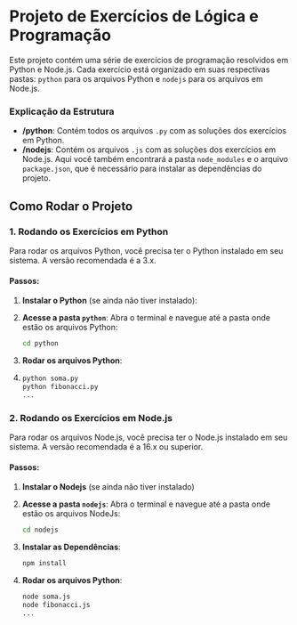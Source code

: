 # Projeto de Exercícios de Lógica e Programação

Este projeto contém uma série de exercícios de programação resolvidos em Python e Node.js. Cada exercício está organizado em suas respectivas pastas: `python` para os arquivos Python e `nodejs` para os arquivos em Node.js.

### Explicação da Estrutura

- **/python**: Contém todos os arquivos `.py` com as soluções dos exercícios em Python.
- **/nodejs**: Contém os arquivos `.js` com as soluções dos exercícios em Node.js. Aqui você também encontrará a pasta `node_modules` e o arquivo `package.json`, que é necessário para instalar as dependências do projeto.

## Como Rodar o Projeto

### 1. Rodando os Exercícios em Python

Para rodar os arquivos Python, você precisa ter o Python instalado em seu sistema. A versão recomendada é a 3.x.

#### Passos:

1. **Instalar o Python** (se ainda não tiver instalado):

2. **Acesse a pasta `python`**:
   Abra o terminal e navegue até a pasta onde estão os arquivos Python:

   ```bash
   cd python

   ```

3. **Rodar os arquivos Python**:
4. ```bash
   python soma.py
   python fibonacci.py
   ...
   ```

### 2. Rodando os Exercícios em Node.js

Para rodar os arquivos Node.js, você precisa ter o Node.js instalado em seu sistema. A versão recomendada é a 16.x ou superior.

#### Passos:

1. **Instalar o Nodejs** (se ainda não tiver instalado)

2. **Acesse a pasta `nodejs`**:
   Abra o terminal e navegue até a pasta onde estão os arquivos NodeJs:

   ```bash
   cd nodejs
   ```

3. **Instalar as Dependências**:

   ```bash
   npm install
   ```

4. **Rodar os arquivos Python**:
   ```bash
   node soma.js
   node fibonacci.js
   ...
   ```
